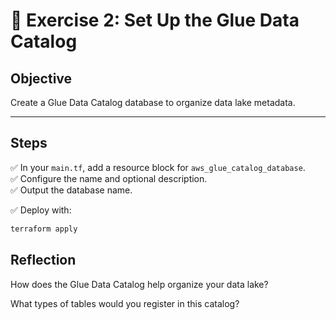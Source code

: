 # 📝 Exercise 2: Set Up the Glue Data Catalog

## Objective

Create a Glue Data Catalog database to organize data lake metadata.

---

## Steps

✅ In your `main.tf`, add a resource block for `aws_glue_catalog_database`.  
✅ Configure the name and optional description.  
✅ Output the database name.

✅ Deploy with:

```bash
terraform apply
```

## Reflection
How does the Glue Data Catalog help organize your data lake?

What types of tables would you register in this catalog?
